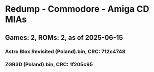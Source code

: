 # Redump - Commodore - Amiga CD MIAs
## Games: 2, ROMs: 2, as of 2025-06-15

### Astro Blox Revisited (Poland).bin, CRC: 712c4748
### ZGR3D (Poland).bin, CRC: 1f205c95
